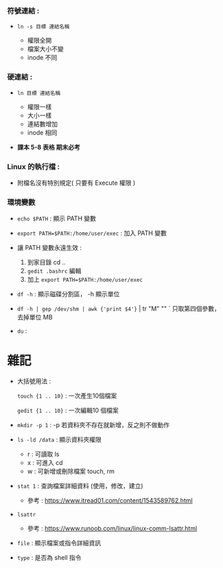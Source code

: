 

### 符號連結 :

* `ln -s 目標 連結名稱` 

  * 權限全開
  * 檔案大小不變
  * inode 不同

### 硬連結 :

* `ln 目標 連結名稱`

  * 權限一樣
  * 大小一樣
  * 連結數增加
  * inode 相同

* **課本 5-8 表格 期末必考**

### Linux 的執行檔 :

* 附檔名沒有特別規定( 只要有 Execute 權限 )

### 環境變數

 * `echo $PATH` : 顯示 PATH 變數
 
 * `export PATH=$PATH:/home/user/exec` : 加入 PATH 變數
 
 * 讓 PATH 變數永遠生效 : 
 
   1. 到家目錄 cd ..
   2. `gedit .bashrc` 編輯
   3. 加上 `export PATH=$PATH:/home/user/exec`

* `df -h` : 顯示磁碟分割區， -h 顯示單位

* `df -h | gep /dev/shm | awk {'print $4'}` | tr "M" "" ` 只取第四個參數，去掉單位 MB

* `du` : 


# 雜記

* 大括號用法 :

  `touch {1 .. 10}` : 一次產生10個檔案

  `gedit {1 .. 10}` : 一次編輯10 個檔案
  
 * `mkdir -p 1` : -p 若資料夾不存在就新增，反之則不做動作
 
 * `ls -ld /data` : 顯示資料夾權限
   
   * r : 可讀取 ls
   * x : 可進入 cd
   * w : 可新增或刪除檔案 touch, rm
  
 * `stat 1` : 查詢檔案詳細資料 (使用，修改，建立)
  
   * 參考 : https://www.itread01.com/content/1543589762.html
 
 * `lsattr` 
  
   * 參考 : https://www.runoob.com/linux/linux-comm-lsattr.html
 
 
 * `file` : 顯示檔案或指令詳細資訊
 
 * `type` : 是否為 shell 指令
